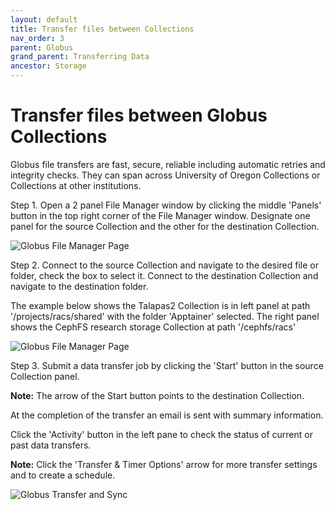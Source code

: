 ```yaml
---
layout: default
title: Transfer files between Collections
nav_order: 3
parent: Globus
grand_parent: Transferring Data
ancestor: Storage
---
```


# Transfer files between Globus Collections

Globus file transfers are fast, secure, reliable including automatic retries and integrity checks. They can span across University of Oregon Collections or Collections at other institutions.

Step 1.  Open a 2 panel File Manager window by clicking the middle 'Panels' button in the top right corner of the File Manager window.
Designate one panel for the source Collection and the other for the destination Collection.

![Globus File Manager Page](../../../../../assets/images/globus_filemanager_2_panels.png)

Step 2. Connect to the source Collection and navigate to the desired file or folder, check the box to select it. Connect to the destination Collection and navigate to the destination folder.

The example below shows the Talapas2 Collection is in left panel at path '/projects/racs/shared' with the folder 'Apptainer' selected. The right panel shows the CephFS research storage Collection at path '/cephfs/racs'

![Globus File Manager Page](../../../../../assets/images/globus_filemanager_transfer.png)

Step 3. Submit a data transfer job by clicking the 'Start' button in the source Collection panel.

**Note:** The arrow of the Start button points to the destination Collection.

At the completion of the transfer an email is sent with summary information.

Click the 'Activity' button in the left pane to check the status of current or past data transfers.

**Note:** Click the 'Transfer & Timer Options' arrow for more transfer settings and to create a schedule.

![Globus Transfer and Sync](../../../../../assets/images/globus_filemanager_transfertimer_options.png)
